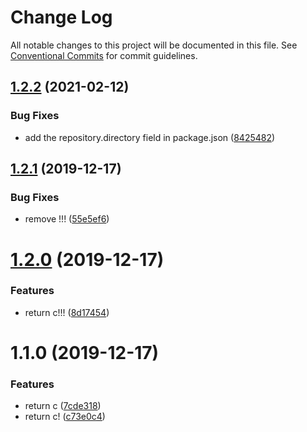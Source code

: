 # Change Log

All notable changes to this project will be documented in this file.
See [Conventional Commits](https://conventionalcommits.org) for commit guidelines.

## [1.2.2](https://github.com/koba04/lerna-yarn-sandbox/compare/@koba04/lerna-yarn-sandbox-package-c@1.2.1...@koba04/lerna-yarn-sandbox-package-c@1.2.2) (2021-02-12)


### Bug Fixes

* add the repository.directory field in package.json ([8425482](https://github.com/koba04/lerna-yarn-sandbox/commit/84254829de1f98ab43c93883e1c678a87947049a))





## [1.2.1](https://github.com/koba04/lerna-yarn-sandbox/compare/@koba04/lerna-yarn-sandbox-package-c@1.2.0...@koba04/lerna-yarn-sandbox-package-c@1.2.1) (2019-12-17)


### Bug Fixes

* remove !!! ([55e5ef6](https://github.com/koba04/lerna-yarn-sandbox/commit/55e5ef6b3bce9828ecf086bf66cbec828c52635c))





# [1.2.0](https://github.com/koba04/lerna-yarn-sandbox/compare/@koba04/lerna-yarn-sandbox-package-c@1.1.0...@koba04/lerna-yarn-sandbox-package-c@1.2.0) (2019-12-17)


### Features

* return c!!! ([8d17454](https://github.com/koba04/lerna-yarn-sandbox/commit/8d174546d0175275e45fa7c62deab284d46883cd))





# 1.1.0 (2019-12-17)


### Features

* return c ([7cde318](https://github.com/koba04/lerna-yarn-sandbox/commit/7cde318fb3b287c9c0600886757de5d5840c566a))
* return c! ([c73e0c4](https://github.com/koba04/lerna-yarn-sandbox/commit/c73e0c49c2e109a9d6c9c9687ca352c689d4cae7))
